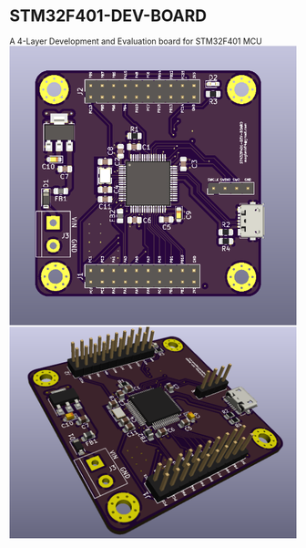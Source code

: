 # STM32F401-DEV-BOARD
A 4-Layer Development and Evaluation board for STM32F401 MCU
![Screenshot](board.png)
![Screenshot](board2.png)
